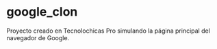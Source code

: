 # google_clon
Proyecto creado en Tecnolochicas Pro simulando la página principal del navegador de Google.
